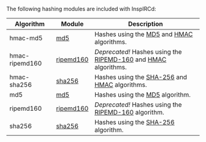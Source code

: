 <!-- This file contains a page fragment. Any changes will affect all pages that include it. -->

The following hashing modules are included with InspIRCd:

Algorithm      | Module                            | Description
-------------- | --------------------------------- | -----------
hmac-md5       | [md5](/2/modules/md5)             | Hashes using the [MD5](https://en.wikipedia.org/wiki/MD5) and [HMAC](https://en.wikipedia.org/wiki/HMAC) algorithms.
hmac-ripemd160 | [ripemd160](/2/modules/ripemd160) | *Deprecated!* Hashes using the [RIPEMD-160](https://en.wikipedia.org/wiki/RIPEMD) and [HMAC](https://en.wikipedia.org/wiki/HMAC) algorithms.
hmac-sha256    | [sha256](/2/modules/sha256)       | Hashes using the [SHA-256](https://en.wikipedia.org/wiki/SHA-2) and [HMAC](https://en.wikipedia.org/wiki/HMAC) algorithms.
md5            | [md5](/2/modules/md5)             | Hashes using the [MD5](https://en.wikipedia.org/wiki/MD5) algorithm.
ripemd160      | [ripemd160](/2/modules/ripemd160) | *Deprecated!* Hashes using the [RIPEMD-160](https://en.wikipedia.org/wiki/RIPEMD) algorithm.
sha256         | [sha256](/2/modules/sha256)       | Hashes using the [SHA-256](https://en.wikipedia.org/wiki/SHA-2) algorithm.

